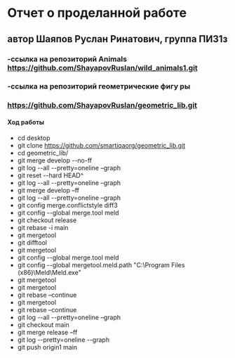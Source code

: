 # Отчет о проделанной работе


## автор Шаяпов Руслан Ринатович, группа ПИ31з

### -ссылка на репозиторий Animals https://github.com/ShayapovRuslan/wild_animals1.git
### -ссылка на репозиторий геометрические фигу ры
### https://github.com/ShayapovRuslan/geometric_lib.git


#### Ход работы
*	cd desktop
*	git clone https://github.com/smartiqaorg/geometric_lib.git
*	cd geometric_lib/
*	git merge develop --no-ff
*	git log --all --pretty=oneline –graph
*	git reset --hard HEAD^
*	git log --all --pretty=oneline –graph
*	git merge develop –ff
*	git log --all --pretty=oneline –graph
*	git config merge.conflictstyle diff3
*	git config --global merge.tool meld
*	git checkout release
*	git rebase -i main
*	git mergetool
*	git difftool
*	git mergetool
*	git config --global merge.tool meld
*	git config --global mergetool.meld.path "C:\Program Files (x86)\Meld\Meld.exe"
*	git mergetool
*	git mergetool
*	git rebase –continue
*	git mergetool
*	git rebase –continue
*	git log --all --pretty=oneline –graph
*	git checkout main
*	git merge release –ff
*	git log --pretty=oneline --graph
* git push origin1 main